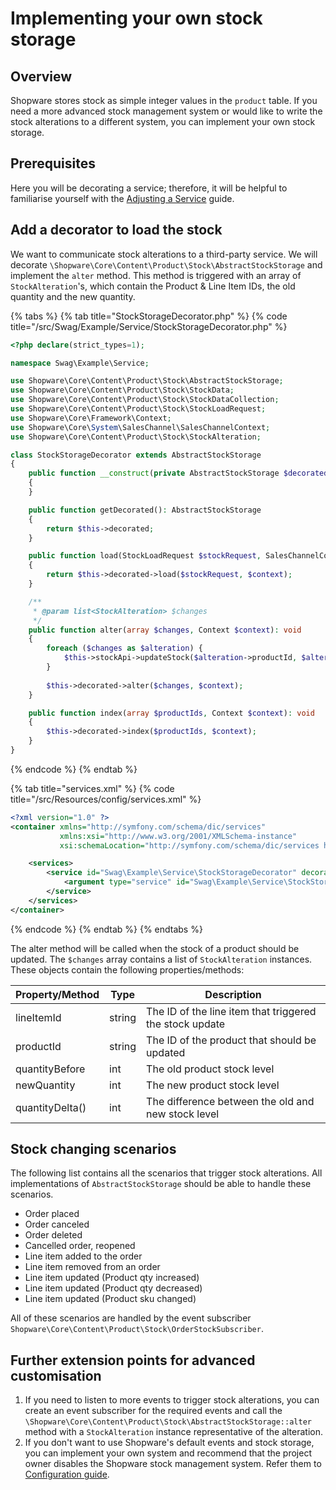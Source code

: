 # Implementing your own stock storage

## Overview

Shopware stores stock as simple integer values in the `product` table. If you need a more advanced stock management system or would like to write the stock alterations to a different system, you can implement your own stock storage.

## Prerequisites

Here you will be decorating a service; therefore, it will be helpful to familiarise yourself with the [Adjusting a Service](../../../../../plugin-fundamentals/adjusting-service) guide.

## Add a decorator to load the stock

We want to communicate stock alterations to a third-party service. We will decorate `\Shopware\Core\Content\Product\Stock\AbstractStockStorage` and implement the `alter` method. This method is triggered with an array of `StockAlteration`'s, which contain the Product & Line Item IDs, the old quantity and the new quantity.

{% tabs %}
{% tab title="StockStorageDecorator.php" %}
{% code title="<plugin root>/src/Swag/Example/Service/StockStorageDecorator.php" %}

```php
<?php declare(strict_types=1);

namespace Swag\Example\Service;

use Shopware\Core\Content\Product\Stock\AbstractStockStorage;
use Shopware\Core\Content\Product\Stock\StockData;
use Shopware\Core\Content\Product\Stock\StockDataCollection;
use Shopware\Core\Content\Product\Stock\StockLoadRequest;
use Shopware\Core\Framework\Context;
use Shopware\Core\System\SalesChannel\SalesChannelContext;
use Shopware\Core\Content\Product\Stock\StockAlteration;

class StockStorageDecorator extends AbstractStockStorage
{
    public function __construct(private AbstractStockStorage $decorated, private MyStockApi $stockApi)
    {
    }

    public function getDecorated(): AbstractStockStorage
    {
        return $this->decorated;
    }

    public function load(StockLoadRequest $stockRequest, SalesChannelContext $context): StockDataCollection
    {
        return $this->decorated->load($stockRequest, $context);
    }

    /**
     * @param list<StockAlteration> $changes  
     */
    public function alter(array $changes, Context $context): void
    {
        foreach ($changes as $alteration) {
            $this->stockApi->updateStock($alteration->productId, $alteration->newQuantity);
        }
        
        $this->decorated->alter($changes, $context);
    }

    public function index(array $productIds, Context $context): void
    {
        $this->decorated->index($productIds, $context);
    }
}
```

{% endcode %}
{% endtab %}

{% tab title="services.xml" %}
{% code title="<plugin root>/src/Resources/config/services.xml" %}

```xml
<?xml version="1.0" ?>
<container xmlns="http://symfony.com/schema/dic/services"
           xmlns:xsi="http://www.w3.org/2001/XMLSchema-instance"
           xsi:schemaLocation="http://symfony.com/schema/dic/services http://symfony.com/schema/dic/services/services-1.0.xsd">

    <services>
        <service id="Swag\Example\Service\StockStorageDecorator" decorates="Shopware\Core\Content\Product\Stock\StockStorage">
            <argument type="service" id="Swag\Example\Service\StockStorageDecorator.inner" />
        </service>
    </services>
</container>
```

{% endcode %}
{% endtab %}
{% endtabs %}

The alter method will be called when the stock of a product should be updated. The `$changes` array contains a list of `StockAlteration` instances. These objects contain the following properties/methods:

| Property/Method | Type   | Description                                             |
|-----------------|--------|---------------------------------------------------------|
| lineItemId      | string | The ID of the line item that triggered the stock update |
| productId       | string | The ID of the product that should be updated            |
| quantityBefore  | int    | The old product stock level                             |
| newQuantity     | int    | The new product stock level                             |
| quantityDelta() | int    | The difference between the old and new stock level      |

## Stock changing scenarios

The following list contains all the scenarios that trigger stock alterations. All implementations of `AbstractStockStorage` should be able to handle these scenarios.

* Order placed
* Order canceled
* Order deleted
* Cancelled order, reopened
* Line item added to the order
* Line item removed from an order
* Line item updated (Product qty increased)
* Line item updated (Product qty decreased)
* Line item updated (Product sku changed)

All of these scenarios are handled by the event subscriber `Shopware\Core\Content\Product\Stock\OrderStockSubscriber`.

## Further extension points for advanced customisation

1. If you need to listen to more events to trigger stock alterations, you can create an event subscriber for the required events and call the `\Shopware\Core\Content\Product\Stock\AbstractStockStorage::alter` method with a `StockAlteration` instance representative of the alteration.
1. If you don't want to use Shopware's default events and stock storage, you can implement your own system and recommend that the project owner disables the Shopware stock management system. Refer them to [Configuration guide](../../../../../guides/installation/configuration).
